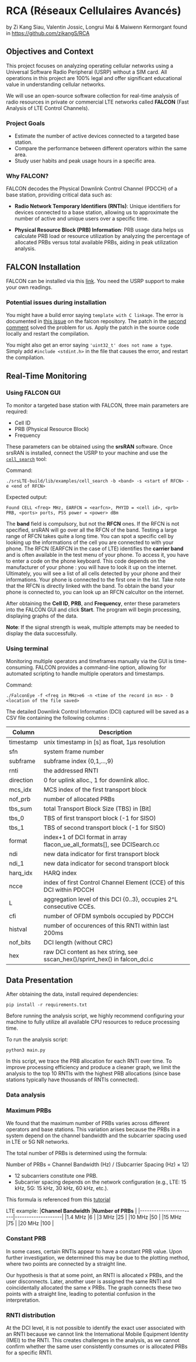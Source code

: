 # RCA (Réseaux Cellulaires Avancés)
by Zi Kang Siau, Valentin Jossic, Longrui Mai & Maiwenn Kermorgant
found in https://github.com/zikangS/RCA

## Objectives and Context

This project focuses on analyzing operating cellular networks using a Universal Software Radio Peripheral (USRP) without a SIM card. All operations in this project are 100% legal and offer significant educational value in understanding cellular networks.

We will use an open-source software collection for real-time analysis of radio resources in private or commercial LTE networks called **FALCON** (Fast Analysis of LTE Control Channels).

### Project Goals
- Estimate the number of active devices connected to a targeted base station.
- Compare the performance between different operators within the same area.
- Study user habits and peak usage hours in a specific area.

### Why FALCON?
FALCON decodes the Physical Downlink Control Channel (PDCCH) of a base station, providing critical data such as:

- **Radio Network Temporary Identifiers (RNTIs)**: Unique identifiers for devices connected to a base station, allowing us to approximate the number of active and unique users over a specific time.

- **Physical Resource Block (PRB) Information**: PRB usage data helps us calculate PRB load or resource utilization by analyzing the percentage of allocated PRBs versus total available PRBs, aiding in peak utilization analysis.

## FALCON Installation
FALCON can be installed via this [link](https://github.com/falkenber9/falcon?tab=readme-ov-file#installation). You need the USRP support to make your own readings.

### Potential issues during installation

You might have a build error saying `template with C linkage`. The error is documented in [this issue](https://github.com/falkenber9/falcon/issues/8) on the falcon repository. The patch in the [second comment](https://github.com/falkenber9/falcon/issues/8#issuecomment-1761451546) solved the problem for us. Apply the patch in the source code locally and restart the compilation.

You might also get an error saying `'uint32_t' does not name a type`. Simply add `#include <stdint.h>` in the file that causes the error, and restart the compilation.

## Real-Time Monitoring
### Using FALCON GUI

To monitor a targeted base station with FALCON, three main parameters are required:
- Cell ID
- PRB (Physical Resource Block)
- Frequency

These parameters can be obtained using the **srsRAN** software. Once srsRAN is installed, connect the USRP to your machine and use the [`cell_search`](https://github.com/srsran/srsRAN_4G/blob/master/lib/examples/cell_search.c) tool:

Command:

`./srsLTE-build/lib/examples/cell_search -b <band> -s <start of RFCN> -e <end of RFCN>`

Expected output:

`Found CELL <freq> MHz, EARFCN = <earfcn>, PHYID = <cell id>, <prb> PRB, <ports> ports, PSS power = <power> dBm`

The **band** field is compulsory, but not the **RFCN** ones. If the RFCN is not specified, srsRAN will go over all the RFCN of the band.
Testing a large range of RFCN takes quite a long time. You can spot a specific cell by looking up the informations of the cell you are connected to with your phone. 
The RFCN (EARFCN in the case of LTE) identifies the **carrier band** and is often available in the test menu of your phone. To access it, you have to enter a code on the phone keyboard. This code depends on the manufacturer of your phone : you will have to look it up on the internet. Ultimately, you will see a list of all cells detected by your phone and their informations. Your phone is connected to the first one in the list.
Take note that the RFCN is directly linked with the band. To obtain the band your phone is connected to, you can look up an RFCN calcultor on the internet. 

After obtaining the **Cell ID**, **PRB**, and **Frequency**, enter these parameters into the FALCON GUI and click **Start**. The program will begin processing, displaying graphs of the data.

**Note**: If the signal strength is weak, multiple attempts may be needed to display the data successfully.


### Using terminal
Monitoring multiple operators and timeframes manually via the GUI is time-consuming. FALCON provides a command-line option, allowing for automated scripting to handle multiple operators and timestamps.

Command:

`./FalconEye -f <freq in MHz>e6 -n <time of the record in ms> - D <location of the file saved>`

The detailed Downlink Control Information (DCI) captured will be saved as a CSV file containing the following columns :

|**Column**   |**Description**                                                            |
|-------------|---------------------------------------------------------------------------|
|timestamp    |unix timestamp in [s] as float, 1µs resolution                             |
|sfn          |system frame number                                                        |
|subframe     |subframe index {0,1,...,9}                                                 |
|rnti         |the addressed RNTI                                                         |
|direction    |0 for uplink alloc., 1 for downlink alloc.                                 |
|mcs_idx      |MCS index of the first transport block                                     |
|nof_prb      |number of allocated PRBs                                                   |
|tbs_sum      |total Transport Block Size (TBS) in [Bit]                                  |
|tbs_0        |TBS of first transport block (-1 for SISO)                                 |
|tbs_1        |TBS of second transport block (-1 for SISO)                                |
|format       |index+1 of DCI format in array flacon_ue_all_formats[], see DCISearch.cc   |
|ndi          |new data indicator for first transport block                               |
|ndi_1        |new data indicator for second transport block                              |
|harq_idx     |HARQ index                                                                 |
|ncce         |index of first Control Channel Element (CCE) of this DCI within PDCCH      |
|L            |aggregation level of this DCI {0..3}, occupies 2^L consecutive CCEs.       |
|cfi          |number of OFDM symbols occupied by PDCCH                                   |
|histval      |number of occurences of this RNTI within last 200ms                        |
|nof_bits     |DCI length (without CRC)                                                   |
|hex          |raw DCI content as hex string, see sscan_hex()/sprint_hex() in falcon_dci.c|




## Data Presentation

After obtaining the data, install required dependencies:

`pip install -r requirements.txt`


Before running the analysis script, we highly recommend configuring your machine to fully utilize all available CPU resources to reduce processing time.

To run the analysis script:

`python3 main.py`


In this script, we trace the PRB allocation for each RNTI over time. To improve processing efficiency and produce a cleaner graph, we limit the analysis to the top 10 RNTIs with the highest PRB allocations (since base stations typically have thousands of RNTIs connected).

### Data analysis

### Maximum PRBs

We found that the maximum number of PRBs varies across different operators and base stations. This variation arises because the PRBs in a system depend on the channel bandwidth and the subcarrier spacing used in LTE or 5G NR networks.

The total number of PRBs is determined using the formula:

Number of PRBs = Channel Bandwidth (Hz) / (Subcarrier Spacing (Hz) × 12)
 
- 12 subcarriers constitute one PRB.
- Subcarrier spacing depends on the network configuration (e.g., LTE: 15 kHz, 5G: 15 kHz, 30 kHz, 60 kHz, etc.).

This formula is referenced from this [tutorial](https://www.techtrained.com/lte_prbs_calculation/)

LTE example:
|**Channel Bandwidth**   |**Number of PRBs**  |
|------------------------|--------------------|
|1.4 MHz                 |6                   |
|3 MHz                   |25                  |
|10 MHz                  |50                  |
|15 MHz                  |75                  |
|20 MHz                  |100                 |


### Constant PRB
In some cases, certain RNTIs appear to have a constant PRB value. Upon further investigation, we determined this may be due to the plotting method, where two points are connected by a straight line.

Our hypothesis is that at some point, an RNTI is allocated x PRBs, and the user disconnects. Later, another user is assigned the same RNTI and coincidentally allocated the same x PRBs. The graph connects these two points with a straight line, leading to potential confusion in the interpretation.


### RNTI distribution
At the DCI level, it is not possible to identify the exact user associated with an RNTI because we cannot link the International Mobile Equipment Identity (IMEI) to the RNTI. This creates challenges in the analysis, as we cannot confirm whether the same user consistently consumes or is allocated PRBs for a specific RNTI.
